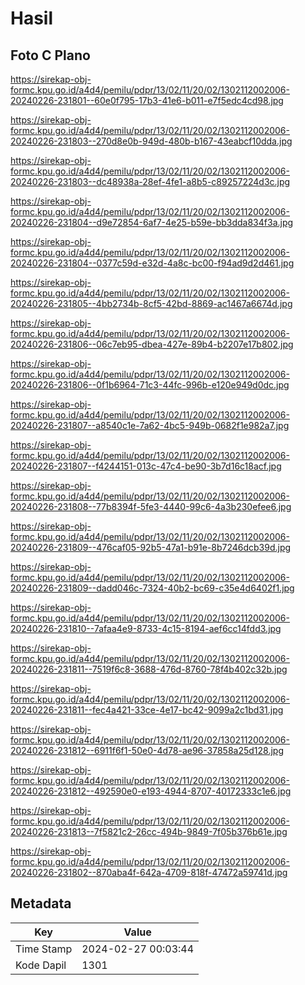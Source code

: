 # Hasil

## Foto C Plano

https://sirekap-obj-formc.kpu.go.id/a4d4/pemilu/pdpr/13/02/11/20/02/1302112002006-20240226-231801--60e0f795-17b3-41e6-b011-e7f5edc4cd98.jpg

https://sirekap-obj-formc.kpu.go.id/a4d4/pemilu/pdpr/13/02/11/20/02/1302112002006-20240226-231803--270d8e0b-949d-480b-b167-43eabcf10dda.jpg

https://sirekap-obj-formc.kpu.go.id/a4d4/pemilu/pdpr/13/02/11/20/02/1302112002006-20240226-231803--dc48938a-28ef-4fe1-a8b5-c89257224d3c.jpg

https://sirekap-obj-formc.kpu.go.id/a4d4/pemilu/pdpr/13/02/11/20/02/1302112002006-20240226-231804--d9e72854-6af7-4e25-b59e-bb3dda834f3a.jpg

https://sirekap-obj-formc.kpu.go.id/a4d4/pemilu/pdpr/13/02/11/20/02/1302112002006-20240226-231804--0377c59d-e32d-4a8c-bc00-f94ad9d2d461.jpg

https://sirekap-obj-formc.kpu.go.id/a4d4/pemilu/pdpr/13/02/11/20/02/1302112002006-20240226-231805--4bb2734b-8cf5-42bd-8869-ac1467a6674d.jpg

https://sirekap-obj-formc.kpu.go.id/a4d4/pemilu/pdpr/13/02/11/20/02/1302112002006-20240226-231806--06c7eb95-dbea-427e-89b4-b2207e17b802.jpg

https://sirekap-obj-formc.kpu.go.id/a4d4/pemilu/pdpr/13/02/11/20/02/1302112002006-20240226-231806--0f1b6964-71c3-44fc-996b-e120e949d0dc.jpg

https://sirekap-obj-formc.kpu.go.id/a4d4/pemilu/pdpr/13/02/11/20/02/1302112002006-20240226-231807--a8540c1e-7a62-4bc5-949b-0682f1e982a7.jpg

https://sirekap-obj-formc.kpu.go.id/a4d4/pemilu/pdpr/13/02/11/20/02/1302112002006-20240226-231807--f4244151-013c-47c4-be90-3b7d16c18acf.jpg

https://sirekap-obj-formc.kpu.go.id/a4d4/pemilu/pdpr/13/02/11/20/02/1302112002006-20240226-231808--77b8394f-5fe3-4440-99c6-4a3b230efee6.jpg

https://sirekap-obj-formc.kpu.go.id/a4d4/pemilu/pdpr/13/02/11/20/02/1302112002006-20240226-231809--476caf05-92b5-47a1-b91e-8b7246dcb39d.jpg

https://sirekap-obj-formc.kpu.go.id/a4d4/pemilu/pdpr/13/02/11/20/02/1302112002006-20240226-231809--dadd046c-7324-40b2-bc69-c35e4d6402f1.jpg

https://sirekap-obj-formc.kpu.go.id/a4d4/pemilu/pdpr/13/02/11/20/02/1302112002006-20240226-231810--7afaa4e9-8733-4c15-8194-aef6cc14fdd3.jpg

https://sirekap-obj-formc.kpu.go.id/a4d4/pemilu/pdpr/13/02/11/20/02/1302112002006-20240226-231811--7519f6c8-3688-476d-8760-78f4b402c32b.jpg

https://sirekap-obj-formc.kpu.go.id/a4d4/pemilu/pdpr/13/02/11/20/02/1302112002006-20240226-231811--fec4a421-33ce-4e17-bc42-9099a2c1bd31.jpg

https://sirekap-obj-formc.kpu.go.id/a4d4/pemilu/pdpr/13/02/11/20/02/1302112002006-20240226-231812--6911f6f1-50e0-4d78-ae96-37858a25d128.jpg

https://sirekap-obj-formc.kpu.go.id/a4d4/pemilu/pdpr/13/02/11/20/02/1302112002006-20240226-231812--492590e0-e193-4944-8707-40172333c1e6.jpg

https://sirekap-obj-formc.kpu.go.id/a4d4/pemilu/pdpr/13/02/11/20/02/1302112002006-20240226-231813--7f5821c2-26cc-494b-9849-7f05b376b61e.jpg

https://sirekap-obj-formc.kpu.go.id/a4d4/pemilu/pdpr/13/02/11/20/02/1302112002006-20240226-231802--870aba4f-642a-4709-818f-47472a59741d.jpg


## Metadata

| Key        | Value               |
| ---------- | ------------------- |
| Time Stamp | 2024-02-27 00:03:44 |
| Kode Dapil | 1301                |



